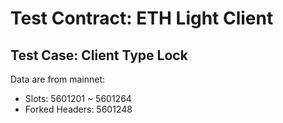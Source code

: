 # Test Contract: ETH Light Client

## Test Case: Client Type Lock

Data are from mainnet:
- Slots: 5601201 ~ 5601264
- Forked Headers: 5601248
